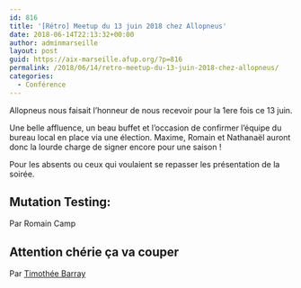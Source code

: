 ```yaml
---
id: 816
title: '[Rétro] Meetup du 13 juin 2018 chez Allopneus'
date: 2018-06-14T22:13:32+00:00
author: adminmarseille
layout: post
guid: https://aix-marseille.afup.org/?p=816
permalink: /2018/06/14/retro-meetup-du-13-juin-2018-chez-allopneus/
categories:
  - Conférence
---
```

Allopneus nous faisait l&rsquo;honneur de nous recevoir pour la 1ere fois ce 13 juin.

Une belle affluence, un beau buffet et l&rsquo;occasion de confirmer l&rsquo;équipe du bureau local en place via une élection. Maxime, Romain et Nathanaël auront donc la lourde charge de signer encore pour une saison !

Pour les absents ou ceux qui voulaient se repasser les présentation de la soirée.

## Mutation Testing:

Par Romain Camp





## Attention chérie ça va couper

Par [Timothée Barray](http://twitter.com/timbarray)



<!-- iframe plugin v.4.3 wordpress.org/plugins/iframe/ -->